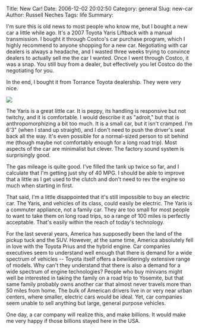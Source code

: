 Title: New Car!
Date: 2006-12-02 20:02:50
Category: general
Slug: new-car
Author: Russell Neches
Tags: life
Summary: 


I'm sure this is old news to most people who know me, but I bought a new
car a little while ago. It's a 2007 Toyota Yaris Liftback with a manual
transmission. I bought it through Costco's car purchase program, which I
highly recommend to anyone shopping for a new car. Negotiating with car
dealers is always a headache, and I wasted three weeks trying to
convince dealers to actually sell me the car I wanted. Once I went
through Costco, it was a snap. You still buy from a dealer, but
effectively you let Costco do the negotiating for you.

In the end, I bought it from Torrance Toyota dealership. They were very
nice.

![](http://vort.org/media/images/new_yaris.jpg)

The Yaris is a great little car. It is peppy, its handling is responsive
but not twitchy, and it is comfortable. I would describe it as "adroit,"
but that is anthropomorphizing a bit too much. It is a small car, but it
isn't cramped. I'm 6'3" (when I stand up straight), and I don't need to
push the driver's seat back all the way. It's even possible for a
normal-sized person to sit behind me (though maybe not comfortably
enough for a long road trip). Most aspects of the car are minimalist but
clever. The factory sound system is surprisingly good.

The gas mileage is quite good. I've filled the tank up twice so far, and
I calculate that I'm getting just shy of 40 MPG. I should be able to
improve that a little as I get used to the clutch and don't need to rev
the engine so much when starting in first.

That said, I'm a little disappointed that it's still impossible to buy
an electric car. The Yaris, and vehicles of its class, could easily be
electric. The Yaris is a commuter appliance, not a family car. They are
too small for most people to want to take them on long road trips, so a
range of 100 miles is perfectly acceptable. That's easily within the
reach of today's technology.

For the last several years, America has supposedly been the land of the
pickup tuck and the SUV. However, at the same time, America absolutely
fell in love with the Toyota Prius and the hybrid engine. Car companies
executives seem to understand well enough that there is demand for a
wide spectrum of vehicles -- Toyota itself offers a bewilderingly
extensive range of models. Why can't they understand that there is also
a demand for a wide spectrum of engine technologies? People who buy
minivans might well be interested in taking the family on a road trip to
Yosemite, but that same family probably owns another car that almost
never travels more than 50 miles from home. The bulk of American drivers
live in or very near urban centers, where smaller, electric cars would
be ideal. Yet, car companies seem unable to sell anything but large,
general purpose vehicles.

One day, a car company will realize this, and make billions. It would
make me very happy if those billions stayed here in the USA.
